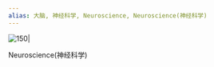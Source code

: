 ```yaml
---
alias: 大脑, 神经科学, Neuroscience, Neuroscience(神经科学)
---
```

![150|](https://i.imgur.com/PxpyCNf.jpeg)

Neuroscience(神经科学)